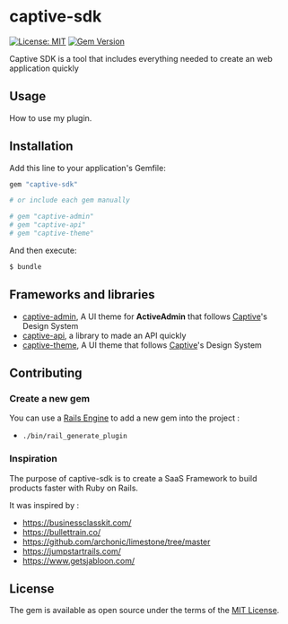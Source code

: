 # captive-sdk

[![License: MIT](https://img.shields.io/badge/License-MIT-yellow.svg)](https://opensource.org/licenses/MIT)
[![Gem Version](https://img.shields.io/gem/v/captive-sdk.svg)](https://rubygems.org/gems/captive-sdk)

Captive SDK is a tool that includes everything needed to create an web application quickly

## Usage
How to use my plugin.

## Installation
Add this line to your application's Gemfile:

```ruby
gem "captive-sdk"

# or include each gem manually

# gem "captive-admin"
# gem "captive-api"
# gem "captive-theme"
```

And then execute:
```bash
$ bundle
```

## Frameworks and libraries

- [captive-admin](https://github.com/Captive-Studio/captive-sdk/blob/main/captive-admin/README.md), A UI theme for **ActiveAdmin** that follows [Captive](https://captive.fr)'s Design System
- [captive-api](https://github.com/Captive-Studio/captive-sdk/blob/main/captive-api/README.md), a library to made an API quickly
- [captive-theme](https://github.com/Captive-Studio/captive-sdk/blob/main/captive-theme/README.md), A UI theme that follows [Captive](https://captive.fr)'s Design System


## Contributing

### Create a new gem

You can use a [Rails Engine](https://guides.rubyonrails.org/engines.html) to add a new gem into the project :

- `./bin/rail_generate_plugin`

### Inspiration

The purpose of captive-sdk is to create a SaaS Framework to build products faster with Ruby on Rails.

It was inspired by :

- https://businessclasskit.com/
- https://bullettrain.co/
- https://github.com/archonic/limestone/tree/master
- https://jumpstartrails.com/
- https://www.getsjabloon.com/

## License
The gem is available as open source under the terms of the [MIT License](https://opensource.org/licenses/MIT).
